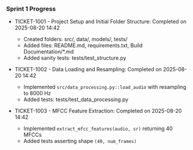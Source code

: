 
### Sprint 1 Progress

- TICKET-1001 - Project Setup and Initial Folder Structure: Completed on 2025-08-20 14:42
  - Created folders: src/, data/, models/, tests/
  - Added files: README.md, requirements.txt, Build Documentation/*.md
  - Added sanity tests: tests/test_structure.py

- TICKET-1002 - Data Loading and Resampling: Completed on 2025-08-20 14:42
  - Implemented `src/data_processing.py::load_audio` with resampling to 8000 Hz
  - Added tests: tests/test_data_processing.py

- TICKET-1003 - MFCC Feature Extraction: Completed on 2025-08-20 14:42
  - Implemented `extract_mfcc_features(audio, sr)` returning 40 MFCCs
  - Added tests asserting shape `(40, num_frames)`
